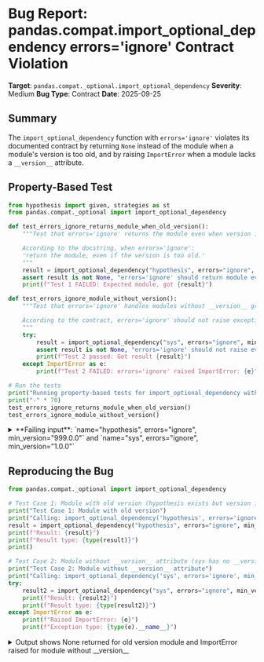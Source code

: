 # Bug Report: pandas.compat.import_optional_dependency errors='ignore' Contract Violation

**Target**: `pandas.compat._optional.import_optional_dependency`
**Severity**: Medium
**Bug Type**: Contract
**Date**: 2025-09-25

## Summary

The `import_optional_dependency` function with `errors='ignore'` violates its documented contract by returning `None` instead of the module when a module's version is too old, and by raising `ImportError` when a module lacks a `__version__` attribute.

## Property-Based Test

```python
from hypothesis import given, strategies as st
from pandas.compat._optional import import_optional_dependency

def test_errors_ignore_returns_module_when_old_version():
    """Test that errors='ignore' returns the module even when version is too old.

    According to the docstring, when errors='ignore':
    'return the module, even if the version is too old.'
    """
    result = import_optional_dependency("hypothesis", errors="ignore", min_version="999.0.0")
    assert result is not None, "errors='ignore' should return module even when version is too old"
    print(f"Test 1 FAILED: Expected module, got {result}")

def test_errors_ignore_module_without_version():
    """Test that errors='ignore' handles modules without __version__ gracefully.

    According to the contract, errors='ignore' should not raise exceptions.
    """
    try:
        result = import_optional_dependency("sys", errors="ignore", min_version="1.0.0")
        assert result is not None, "errors='ignore' should not raise even if module has no __version__"
        print(f"Test 2 passed: Got result {result}")
    except ImportError as e:
        print(f"Test 2 FAILED: errors='ignore' raised ImportError: {e}")

# Run the tests
print("Running property-based tests for import_optional_dependency with errors='ignore':")
print("-" * 70)
test_errors_ignore_returns_module_when_old_version()
test_errors_ignore_module_without_version()
```

<details>

<summary>
**Failing input**: `name="hypothesis", errors="ignore", min_version="999.0.0"` and `name="sys", errors="ignore", min_version="1.0.0"`
</summary>
```
Running property-based tests for import_optional_dependency with errors='ignore':
----------------------------------------------------------------------
Traceback (most recent call last):
  File "/home/npc/pbt/agentic-pbt/worker_/57/hypo.py", line 29, in <module>
    test_errors_ignore_returns_module_when_old_version()
    ~~~~~~~~~~~~~~~~~~~~~~~~~~~~~~~~~~~~~~~~~~~~~~~~~~^^
  File "/home/npc/pbt/agentic-pbt/worker_/57/hypo.py", line 11, in test_errors_ignore_returns_module_when_old_version
    assert result is not None, "errors='ignore' should return module even when version is too old"
           ^^^^^^^^^^^^^^^^^^
AssertionError: errors='ignore' should return module even when version is too old
```
</details>

## Reproducing the Bug

```python
from pandas.compat._optional import import_optional_dependency

# Test Case 1: Module with old version (hypothesis exists but version is set impossibly high)
print("Test Case 1: Module with old version")
print("Calling: import_optional_dependency('hypothesis', errors='ignore', min_version='999.0.0')")
result = import_optional_dependency("hypothesis", errors="ignore", min_version="999.0.0")
print(f"Result: {result}")
print(f"Result type: {type(result)}")
print()

# Test Case 2: Module without __version__ attribute (sys has no __version__)
print("Test Case 2: Module without __version__ attribute")
print("Calling: import_optional_dependency('sys', errors='ignore', min_version='1.0.0')")
try:
    result2 = import_optional_dependency("sys", errors="ignore", min_version="1.0.0")
    print(f"Result: {result2}")
    print(f"Result type: {type(result2)}")
except ImportError as e:
    print(f"Raised ImportError: {e}")
    print(f"Exception type: {type(e).__name__}")
```

<details>

<summary>
Output shows None returned for old version module and ImportError raised for module without __version__
</summary>
```
Test Case 1: Module with old version
Calling: import_optional_dependency('hypothesis', errors='ignore', min_version='999.0.0')
Result: None
Result type: <class 'NoneType'>

Test Case 2: Module without __version__ attribute
Calling: import_optional_dependency('sys', errors='ignore', min_version='1.0.0')
Raised ImportError: Can't determine version for sys
Exception type: ImportError
```
</details>

## Why This Is A Bug

The function's docstring at lines 110-113 explicitly states:
> "ignore: If the module is not installed, return None, otherwise, return the module, even if the version is too old. It's expected that users validate the version locally when using `errors="ignore"`"

However, the implementation violates this contract in two ways:

1. **Bug #1 (line 166)**: When a module's version is too old and `errors='ignore'`, the function returns `None` instead of returning the module. The code at line 166 returns `None` in the else clause after checking the version, which directly contradicts the documented behavior.

2. **Bug #2 (line 150)**: When a module doesn't have a `__version__` attribute and `min_version` is specified, the `get_version()` function called at line 150 raises an `ImportError` (from line 78 of `get_version()`), regardless of the `errors` parameter value. This violates the "ignore" contract which should not raise exceptions.

## Relevant Context

The `errors='ignore'` mode is designed to allow users to handle version validation themselves, as mentioned in the docstring comment referencing `io/html.py`. This is useful for scenarios where:
- Users want to implement custom version checking logic
- Graceful degradation is preferred over hard failures
- Built-in modules like `sys` that don't have `__version__` attributes need to be imported

The current implementation makes `errors='ignore'` behave inconsistently with its documented purpose, essentially making it behave like `errors='warn'` for version mismatches (returning None) while still raising exceptions for modules without version attributes.

Code location: `/home/npc/pbt/agentic-pbt/envs/pandas_env/lib/python3.13/site-packages/pandas/compat/_optional.py`

## Proposed Fix

```diff
--- a/pandas/compat/_optional.py
+++ b/pandas/compat/_optional.py
@@ -147,7 +147,12 @@ def import_optional_dependency(
         module_to_get = module
     minimum_version = min_version if min_version is not None else VERSIONS.get(parent)
     if minimum_version:
-        version = get_version(module_to_get)
+        try:
+            version = get_version(module_to_get)
+        except ImportError:
+            if errors == "raise":
+                raise
+            version = None
         if version and Version(version) < Version(minimum_version):
             msg = (
                 f"Pandas requires version '{minimum_version}' or newer of '{parent}' "
@@ -163,7 +168,7 @@ def import_optional_dependency(
             elif errors == "raise":
                 raise ImportError(msg)
             else:
-                return None
+                return module

     return module
```